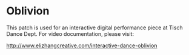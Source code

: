 # Oblivion

This patch is used for an interactive digital performance piece at Tisch Dance Dept. 
For video documentation, please visit: 

http://www.elizhangcreative.com/interactive-dance-oblivion 
